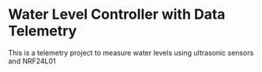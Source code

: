 # Water Level Controller with Data Telemetry
This is a telemetry project to measure water levels using ultrasonic sensors and NRF24L01
